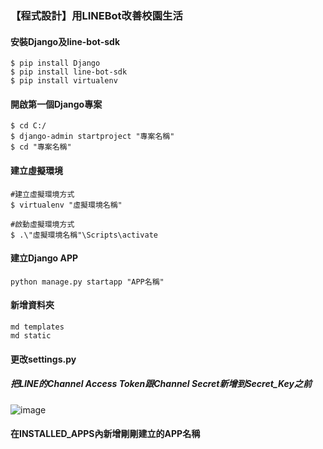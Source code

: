 ### 【程式設計】用LINEBot改善校園生活
#### 安裝Django及line-bot-sdk
```
$ pip install Django
$ pip install line-bot-sdk
$ pip install virtualenv
```
#### 開啟第一個Django專案
```
$ cd C:/
$ django-admin startproject "專案名稱"
$ cd "專案名稱"
```
#### 建立虛擬環境
```
#建立虛擬環境方式
$ virtualenv "虛擬環境名稱"

#啟動虛擬環境方式
$ .\"虛擬環境名稱"\Scripts\activate
```
#### 建立Django APP
```
python manage.py startapp "APP名稱"
```
#### 新增資料夾
```
md templates
md static
```
#### 更改settings.py
##### 把LINE的Channel Access Token跟Channel Secret新增到Secret_Key之前
![image](https://github.com/shsh0404/44fun/blob/main/111.png)
#### 在INSTALLED_APPS內新增剛剛建立的APP名稱
